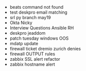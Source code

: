 * beats command not found
* test deskpro email matching
* srl py branch may19
* Okta Nicky
* Interview Questions Ansible RH
* deskpro jeaddom
* patch tuesday windows OOS
* mdatp update
* firewall ticket dremio zurich denies
* firewall OUTPUT rules
* zabbix SSL alert refactor
* zabbix hostname alert
